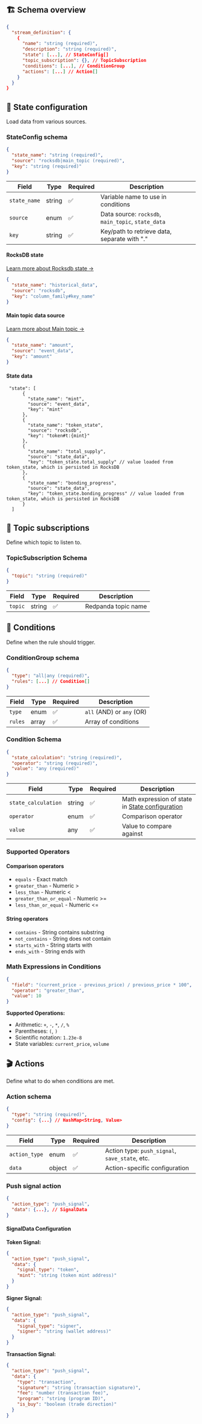## 🏗️ Schema overview

```json
{
  "stream_definition": {
    {
      "name": "string (required)",
      "description": "string (required)",
      "state": [...], // StateConfig[]
      "topic_subscription": {}, // TopicSubscription
      "conditions": [...], // ConditionGroup
      "actions": [...] // Action[]
    }
  }
}
```

## 🔄 State configuration

Load data from various sources.

### **StateConfig schema**

```json
{
  "state_name": "string (required)",
  "source": "rocksdb|main_topic (required)",
  "key": "string (required)"
}
```

| Field        | Type   | Required | Description                                        |
| ------------ | ------ | -------- | -------------------------------------------------- |
| `state_name` | string | ✅       | Variable name to use in conditions                 |
| `source`     | enum   | ✅       | Data source: `rocksdb`, `main_topic`, `state_data` |
| `key`        | string | ✅       | Key/path to retrieve data, separate with "."       |

#### **RocksDB state**

[Learn more about Rocksdb state →](rocksdb-state.md)

```json
{
  "state_name": "historical_data",
  "source": "rocksdb",
  "key": "column_family#key_name"
}
```

#### **Main topic data source**

[Learn more about Main topic →](main-topics.md)

```json
{
  "state_name": "amount",
  "source": "event_data",
  "key": "amount"
}
```

#### **State data**

```
 "state": [
      {
        "state_name": "mint",
        "source": "event_data",
        "key": "mint"
      },
      {
        "state_name": "token_state",
        "source": "rocksdb",
        "key": "token#t:{mint}"
      },
      {
        "state_name": "total_supply",
        "source": "state_data",
        "key": "token_state.total_supply" // value loaded from token_state, which is persisted in RocksDB
      },
      {
        "state_name": "bonding_progress",
        "source": "state_data",
        "key": "token_state.bonding_progress" // value loaded from token_state, which is persisted in RocksDB
      }
  ]
```

## 📡 Topic subscriptions

Define which topic to listen to.

### **TopicSubscription Schema**

```json
{
  "topic": "string (required)"
}
```

| Field   | Type   | Required | Description         |
| ------- | ------ | -------- | ------------------- |
| `topic` | string | ✅       | Redpanda topic name |

## 🎯 Conditions

Define when the rule should trigger.

### **ConditionGroup schema**

```json
{
  "type": "all|any (required)",
  "rules": [...] // Condition[]
}
```

| Field   | Type  | Required | Description               |
| ------- | ----- | -------- | ------------------------- |
| `type`  | enum  | ✅       | `all` (AND) or `any` (OR) |
| `rules` | array | ✅       | Array of conditions       |

### **Condition Schema**

```json
{
  "state_calculation": "string (required)",
  "operator": "string (required)",
  "value": "any (required)"
}
```

| Field               | Type   | Required | Description                                                              |
| ------------------- | ------ | -------- | ------------------------------------------------------------------------ |
| `state_calculation` | string | ✅       | Math expression of state in [State configuration](#-state-configuration) |
| `operator`          | enum   | ✅       | Comparison operator                                                      |
| `value`             | any    | ✅       | Value to compare against                                                 |

### **Supported Operators**

#### **Comparison operators**

- `equals` - Exact match
- `greater_than` - Numeric >
- `less_than` - Numeric <
- `greater_than_or_equal` - Numeric >=
- `less_than_or_equal` - Numeric <=

#### **String operators**

- `contains` - String contains substring
- `not_contains` - String does not contain
- `starts_with` - String starts with
- `ends_with` - String ends with

### **Math Expressions in Conditions**

```json
{
  "field": "(current_price - previous_price) / previous_price * 100",
  "operator": "greater_than",
  "value": 10
}
```

**Supported Operations:**

- Arithmetic: `+`, `-`, `*`, `/`, `%`
- Parentheses: `(`, `)`
- Scientific notation: `1.23e-8`
- State variables: `current_price`, `volume`

## 🎬 Actions

Define what to do when conditions are met.

### **Action schema**

```json
{
  "type": "string (required)",
  "config": {...} // HashMap<String, Value>
}
```

| Field         | Type   | Required | Description                                    |
| ------------- | ------ | -------- | ---------------------------------------------- |
| `action_type` | enum   | ✅       | Action type: `push_signal`, `save_state`, etc. |
| `data`        | object | ✅       | Action-specific configuration                  |

### **Push signal action**

```json
{
  "action_type": "push_signal",
  "data": {...}, // SignalData
}
```

#### **SignalData Configuration**

**Token Signal:**

```json
{
  "action_type": "push_signal",
  "data": {
    "signal_type": "token",
    "mint": "string (token mint address)"
  }
}
```

**Signer Signal:**

```json
{
  "action_type": "push_signal",
  "data": {
    "signal_type": "signer",
    "signer": "string (wallet address)"
  }
}
```

**Transaction Signal:**

```json
{
  "action_type": "push_signal",
  "data": {
    "type": "transaction",
    "signature": "string (transaction signature)",
    "fee": "number (transaction fee)",
    "program": "string (program ID)",
    "is_buy": "boolean (trade direction)"
  }
}
```
